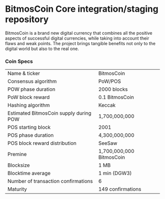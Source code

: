 BitmosCoin Core integration/staging repository
=====================================

BitmosCoin is a brand new digital currency that combines all the positive aspects of successful digital currencies, while taking into account their flaws and weak points.
The project brings tangible benefits not only to the digital world but also to the real one.


### Coin Specs

<table>
<tr><td>Name & ticker</td><td>BitmosCoin</td></tr>
<tr><td>Consensus algorithm</td><td>PoW/POS</td></tr>
<tr><td>POW phase duration</td><td>2000 blocks</td></tr>
<tr><td>PoW block reward</td><td>0.1 BitmosCoin</td></tr>
<tr><td>Hashing algorithm</td><td>Keccak</td></tr>
<tr><td>Estimated BitmosCoin supply during POW</td><td>1,700,000,000</td></tr>
<tr><td>POS starting block</td><td>2001</td></tr>
<tr><td>POS phase duration</td><td>4,300,000,000</td></tr>
<tr><td>POS block reward distribution</td><td>SeeSaw</td></tr>
<tr><td>Premine</td><td>1,700,000,000 BitmosCoin</td></tr>
<tr><td>Blocksize</td><td>1 MB</td></tr>
<tr><td>Blocktime average</td><td>1 min (DGW3)</td></tr>
<tr><td>Number of transaction confirmations</td><td>6</td></tr>
<tr><td>Maturity</td><td>149 confirmations</td></tr>
</table>
